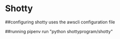 # Shotty

##configuring
shotty uses the awscli configuration file

##running
pipenv run "python shottyprogram/shotty"
